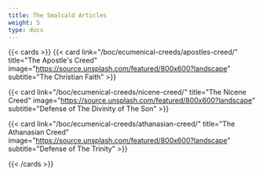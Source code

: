 ```yaml
---
title: The Smalcald Articles
weight: 5
type: docs
---
```


{{< cards >}}
  {{< card link="/boc/ecumenical-creeds/apostles-creed/" title="The Apostle's Creed" image="https://source.unsplash.com/featured/800x600?landscape" subtitle="The Christian Faith" >}}

  {{< card link="/boc/ecumenical-creeds/nicene-creed/" title="The Nicene Creed" image="https://source.unsplash.com/featured/800x600?landscape" subtitle="Defense of The Divinity of The Son" >}}

  {{< card link="/boc/ecumenical-creeds/athanasian-creed/" title="The Athanasian Creed" image="https://source.unsplash.com/featured/800x600?landscape" subtitle="Defense of The Trinity" >}}
  
{{< /cards >}}